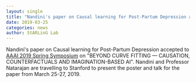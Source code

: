 ```yaml
---
layout: single
title: "Nandini's paper on Causal learning for Post-Partum Depression accepted to AAAI 2019 Spring Symposium"
date: 2019-03-25
categories: news
author: StARLinG Lab
---
```


Nandini's paper on Causal learning for Post-Partum Depression accepted to [AAAI 2019 Spring Symposium](https://aaai.org/Symposia/Spring/sss19.php) on "BEYOND CURVE FITTING — CAUSATION, COUNTERFACTUALS AND IMAGINATION-BASED AI". Nandini and Professor Natarajan are travelling to Stanford to present the poster and talk for the paper from March 25-27, 2019.

